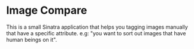 # Image Compare

This is a small Sinatra application that helps you tagging images manually that have a specific attribute. e.g: "you want to sort out images that have human beings on it".